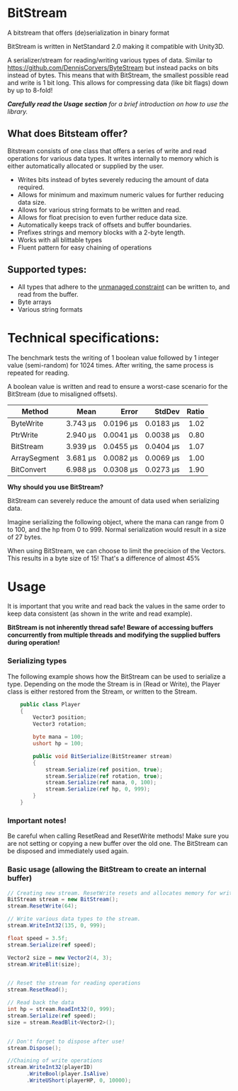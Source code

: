 # BitStream
A bitstream that offers (de)serialization in binary format

BitStream is written in NetStandard 2.0 making it compatible with Unity3D.

A serializer/stream for reading/writing various types of data. Similar to https://github.com/DennisCorvers/ByteStream but instead packs on bits instead of bytes. This means that with BitStream, the smallest possible read and write is 1 bit long. This allows for compressing data (like bit flags) down by up to 8-fold!

*__Carefully read the Usage section__ for a brief introduction on how to use the library.*

## What does Bitsteam offer?
Bitstream consists of one class that offers a series of write and read operations for various data types. It writes internally to memory which is either automatically allocated or supplied by the user.

- Writes bits instead of bytes severely reducing the amount of data required.
- Allows for minimum and maximum numeric values for further reducing data size.
- Allows for various string formats to be written and read.
- Allows for float precision to even further reduce data size.
- Automatically keeps track of offsets and buffer boundaries.
- Prefixes strings and memory blocks with a 2-byte length.
- Works with all blittable types
- Fluent pattern for easy chaining of operations

## Supported types:
- All types that adhere to the [unmanaged constraint](https://docs.microsoft.com/en-us/dotnet/csharp/language-reference/builtin-types/unmanaged-types) can be written to, and read from the buffer.
- Byte arrays
- Various string formats


# Technical specifications:

The benchmark tests the writing of 1 boolean value followed by 1 integer value (semi-random) for 1024 times. After writing, the same process is repeated for reading.

A boolean value is written and read to ensure a worst-case scenario for the BitStream (due to misaligned offsets).


|       Method |     Mean |     Error |    StdDev | Ratio |
|------------- |---------:|----------:|----------:|------:|
|    ByteWrite | 3.743 μs | 0.0196 μs | 0.0183 μs |  1.02 |
|     PtrWrite | 2.940 μs | 0.0041 μs | 0.0038 μs |  0.80 |
|    BitStream | 3.939 μs | 0.0455 μs | 0.0404 μs |  1.07 |
| ArraySegment | 3.681 μs | 0.0082 μs | 0.0069 μs |  1.00 |
|   BitConvert | 6.988 μs | 0.0308 μs | 0.0273 μs |  1.90 |

**Why should you use BitStream?**

BitStream can severely reduce the amount of data used when serializing data.

Imagine serializing the following object, where the mana can range from 0 to 100, and the hp from 0 to 999. Normal serialization would result in a size of 27 bytes. 

When using BitStream, we can choose to limit the precision of the Vectors. This results in a byte size of 15! That's a difference of almost 45%

# Usage

It is important that you write and read back the values in the same order to keep data consistent (as shown in the write and read example).

**BitStream is not inherently thread safe! Beware of accessing buffers concurrently from multiple threads and modifying the supplied buffers during operation!**

### Serializing types

The following example shows how the BitStream can be used to serialize a type. Depending on the mode the Stream is in (Read or Write), the Player class is either restored from the Stream, or written to the Stream.
```C#
    public class Player
    {
        Vector3 position;
        Vector3 rotation;

        byte mana = 100;
        ushort hp = 100;

        public void BitSerialize(BitStreamer stream)
        {
            stream.Serialize(ref position, true);
            stream.Serialize(ref rotation, true);
            stream.Serialize(ref mana, 0, 100);
            stream.Serialize(ref hp, 0, 999);
        }
    }
```

### Important notes!

Be careful when calling ResetRead and ResetWrite methods! Make sure you are not setting or copying a new buffer over the old one. The BitStream can be disposed and immediately used again.

### Basic usage (allowing the BitStream to create an internal buffer)

```C#
// Creating new stream. ResetWrite resets and allocates memory for writing.
BitStream stream = new BitStream();
stream.ResetWrite(64);

// Write various data types to the stream.
stream.WriteInt32(135, 0, 999);

float speed = 3.5f;
stream.Serialize(ref speed);

Vector2 size = new Vector2(4, 3);
stream.WriteBlit(size);


// Reset the stream for reading operations
stream.ResetRead();

// Read back the data
int hp = stream.ReadInt32(0, 999);
stream.Serialize(ref speed);
size = stream.ReadBlit<Vector2>();


// Don't forget to dispose after use!
stream.Dispose();

//Chaining of write operations
stream.WriteInt32(playerID)
      .WriteBool(player.IsAlive)
      .WriteUShort(playerHP, 0, 10000);

```
